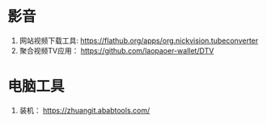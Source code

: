 # 影音

1. 网站视频下载工具: https://flathub.org/apps/org.nickvision.tubeconverter
2. 聚合视频TV应用： https://github.com/laopaoer-wallet/DTV


# 电脑工具
1. 装机： https://zhuangit.ababtools.com/
